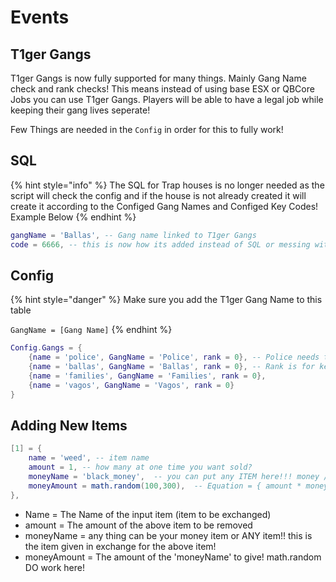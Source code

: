 # Events

## T1ger Gangs

T1ger Gangs is now fully supported for many things. Mainly Gang Name check and rank checks! This means instead of using base ESX or QBCore Jobs you can use T1ger Gangs. Players will be able to have a legal job while keeping their gang lives seperate!

Few Things are needed in the `Config` in order for this to fully work!

## SQL

{% hint style="info" %}
The SQL for Trap houses is no longer needed as the script will check the config and if the house is not already created it will create it according to the Configed Gang Names and Configed Key Codes! Example Below
{% endhint %}

```lua
gangName = 'Ballas', -- Gang name linked to T1ger Gangs
code = 6666, -- this is now how its added instead of SQL or messing with your DB!
```



## Config

{% hint style="danger" %}
Make sure you add the T1ger Gang Name to this table&#x20;

`GangName = [Gang Name]`
{% endhint %}

```lua
Config.Gangs = {
    {name = 'police', GangName = 'Police', rank = 0}, -- Police needs to be here if you want them to be able to access Trap Houses. if not simply remove them from the table!
    {name = 'ballas', GangName = 'Ballas', rank = 0}, -- Rank is for keeping lower ranks from changing the KeyCode
    {name = 'families', GangName = 'Families', rank = 0},
    {name = 'vagos', GangName = 'Vagos', rank = 0}
}
```



## Adding New Items

```lua
[1] = {
    name = 'weed', -- item name
    amount = 1, -- how many at one time you want sold?
    moneyName = 'black_money',  -- you can put any ITEM here!!! money / black_money for cash
    moneyAmount = math.random(100,300),  -- Equation = { amount * moneyAmount = TotalAmount} E.X = { 1 * 100 = 100 }, { 2 * 100 = 200 }
},
```



* Name = The Name of the input item (item to be exchanged)
* amount = The amount of the above item to be removed
* moneyName = any thing can be your money item or ANY item!! this is the item given in exchange for the above item!
* moneyAmount = The amount of the 'moneyName' to give! math.random DO work here!

